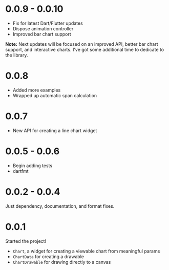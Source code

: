 # 0.0.9 - 0.0.10

* Fix for latest Dart/Flutter updates
* Dispose animation controller
* Improved bar chart support

**Note:** Next updates will be focused on an improved API, better bar chart support, and interactive charts. I've got some additional time to dedicate to the library.

# 0.0.8

* Added more examples
* Wrapped up automatic span calculation

# 0.0.7

* New API for creating a line chart widget

# 0.0.5 - 0.0.6

* Begin adding tests
* dartfmt

# 0.0.2 - 0.0.4

Just dependency, documentation, and format fixes.

# 0.0.1

Started the project!

* `Chart`, a widget for creating a viewable chart from meaningful params
* `ChartData` for creating a drawable
* `ChartDrawable` for drawing directly to a canvas
